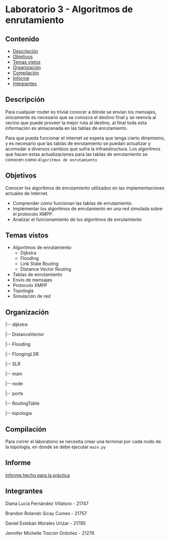 # Laboratorio 3 - Algoritmos de enrutamiento

## Contenido
- [Descripción](https://github.com/bsicay/lab3Redes?tab=readme-ov-file#descripci%C3%B3n)
- [Objetivos](https://github.com/bsicay/lab3Redes?tab=readme-ov-file#objetivos)
- [Temas vistos](https://github.com/bsicay/lab3Redes?tab=readme-ov-file#temas-vistos)
- [Organización](https://github.com/bsicay/lab3Redes?tab=readme-ov-file#organizaci%C3%B3n)
- [Compilación](https://github.com/bsicay/lab3Redes?tab=readme-ov-file#compilaci%C3%B3n)
- [Informe](https://github.com/bsicay/lab3Redes?tab=readme-ov-file#informe)
- [Integrantes](https://github.com/bsicay/lab3Redes?tab=readme-ov-file#integrantes)

## Descripción
Para cualquier router es trivial conocer a dónde se envian los mensajes, únicamente es necesario que se conozca el destino final y se reenvía al vecino que puede proveer la mejor ruta al destino, al final toda esta información es almacenada en las tablas de enrutamiento.

Para que pueda funcionar el internet se espera que tenga cierto dinamismo, y es necesario que las tablas de enrutamiento se puedan actualizar y acomodar a diversos cambios que sufra la infraestructura. Los algoritmos que hacen estas actualizaciones para las tablas de enrutamiento se conocen como `Algoritmos de enrutamiento`

## Objetivos
Conocer los algoritmos de enrutamiento utilizados en las implementaciones actuales de Internet.
- Comprender cómo funcionan las tablas de enrutamiento.
- Implementar los algoritmos de enrutamiento en una red simulada sobre el protocolo XMPP.
- Analizar el funcionamiento de los algoritmos de enrutamiento
  
## Temas vistos
- Algoritmos de enrutamiento
     - Dijkstra
     - Flooding
     - Link State Routing
     - Distance Vector Routing
- Tablas de enrutamiento
- Envío de mensajes
- Protocolo XMPP
- Topología
- Simulación de red

## Organización

|-- dijkstra

|-- DistanceVector

|-- Flooding

|-- FloogingLSR

|-- SLR

|-- main

|-- node

|-- ports

|-- RoutingTable

|-- topologia

## Compilación
Para correr el laboratorio se necesita crear una terminal por cada nodo de la topología, en donde se debe ejecutar `main.py`

## Informe
[Informe hecho para la práctica](https://docs.google.com/document/d/1oajd_Rplzeuf2QwlmoDx9Z3dLMxj9uxG9pMMjFpUjVY/edit?usp=sharing)

## Integrantes
Diana Lucía Fernández Villatoro - 21747

Brandon Rolando Sicay Cumes - 21757

Daniel Esteban Morales Urizar - 21785

Jennifer Michelle Toxcón Ordoñez - 21276
